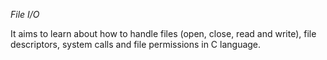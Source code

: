 _File I/O_

It aims to learn about how to handle files (open, close, read and write), file descriptors, system calls and file permissions in C language.
